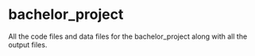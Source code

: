 # bachelor_project
All the code files and data files for the bachelor_project along with all the output files.
